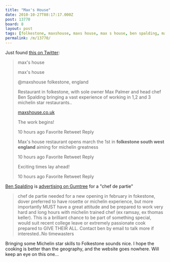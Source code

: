 ```yaml
---
title: "Max's House"
date: 2010-10-27T08:17:17.000Z
post: 13770
board: 8
layout: post
tags: [folkestone, maxshouse, maxs house, max s house, ben spalding, max palmer, michelin]
permalink: /m/13770/
---
```

Just found <a href="http://twitter.com/maxshouse">this on Twitter</a>:

<blockquote>max's house

max's house

@maxshouse folkestone, england

Restaurant in folkestone, with sole owner Max Palmer and head chef Ben Spalding bringing a vast experience of working in 1,2 and 3 michelin star restaurants..

<a href="http://www.maxshouse.co.uk">maxshouse.co.uk</a>

The work begins!

10 hours ago Favorite Retweet Reply

Max's house restaurant opens march the 1st in <b>folkestone south west england</b> aiming for michelin greatness

10 hours ago Favorite Retweet Reply

Exciting times lay ahead!

10 hours ago Favorite Retweet Reply</blockquote>

<a href="/wiki/ben+spalding">Ben Spalding</a> is <a href="http://kent.gumtree.com/kent/36/67234436.html">advertising on Gumtree</a> for a "chef de partie"

<blockquote>chef de partie needed for a new opening in february in fokestone, dover
preferred to have rosette or michelin experience, but more importantly MUST have a great attitude and be prepared to work very hard and long hours with michelin trained chef (ex ramsay, ex thomas keller).
This is a brilliant chance to be part of something special, would suit recent college leave or extremely passionate cook prepared to GIVE THEIR ALL. Contact ben by email to talk more if interested..No timewasters</blockquote>

Bringing some Michelin star skills to Folkestone sounds nice. I hope the cooking is better than the geography, and the website goes nowhere. Will keep an eye on this one...
